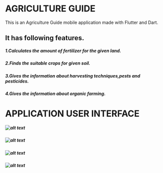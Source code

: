 # AGRICULTURE GUIDE 

This is an Agriculture Guide mobile application made with Flutter and Dart.

## It has following features.

##### 1.Calculates the amount of fertilizer for the given land.
##### 2.Finds the suitable crops for given soil.
##### 3.Gives the information about harvesting techniques,pests and pesticides.
##### 4.Gives the information about organic farming. 


# APPLICATION USER INTERFACE

##### ![alt text](https://github.com/RohithSangati/UI-Images/blob/main/AgriAppOutputImages/homeui.jpeg)

##### ![alt text](https://github.com/RohithSangati/UI-Images/blob/main/AgriAppOutputImages/cropfinder.jpeg)

##### ![alt text](https://github.com/RohithSangati/UI-Images/blob/main/AgriAppOutputImages/Fertcalci.jpeg)

##### ![alt text](https://github.com/RohithSangati/UI-Images/blob/main/AgriAppOutputImages/appdrawer.jpeg)


